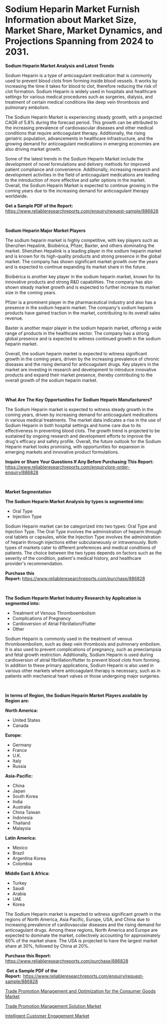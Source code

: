 <p><h1>Sodium Heparin Market Furnish Information about Market Size, Market Share, Market Dynamics, and Projections Spanning from 2024 to 2031.</h1></p><p><strong>Sodium Heparin Market Analysis and Latest Trends</strong></p>
<p><p>Sodium Heparin is a type of anticoagulant medication that is commonly used to prevent blood clots from forming inside blood vessels. It works by increasing the time it takes for blood to clot, therefore reducing the risk of clot formation. Sodium Heparin is widely used in hospitals and healthcare settings for various medical procedures such as surgeries, dialysis, and treatment of certain medical conditions like deep vein thrombosis and pulmonary embolism.</p><p>The Sodium Heparin Market is experiencing steady growth, with a projected CAGR of 5.8% during the forecast period. This growth can be attributed to the increasing prevalence of cardiovascular diseases and other medical conditions that require anticoagulant therapy. Additionally, the rising geriatric population, advancements in healthcare infrastructure, and the growing demand for anticoagulant medications in emerging economies are also driving market growth.</p><p>Some of the latest trends in the Sodium Heparin Market include the development of novel formulations and delivery methods for improved patient compliance and convenience. Additionally, increasing research and development activities in the field of anticoagulant medications are leading to the introduction of more effective and safer options in the market. Overall, the Sodium Heparin Market is expected to continue growing in the coming years due to the increasing demand for anticoagulant therapy worldwide.</p></p>
<p><strong>Get a Sample PDF of the Report:&nbsp;</strong> <a href="https://www.reliableresearchreports.com/enquiry/request-sample/886828">https://www.reliableresearchreports.com/enquiry/request-sample/886828</a></p>
<p>&nbsp;</p>
<p><strong>Sodium Heparin Major Market Players</strong></p>
<p><p>The sodium heparin market is highly competitive, with key players such as Shenzhen Hepalink, Bioibérica, Pfizer, Baxter, and others dominating the market. Shenzhen Hepalink is a leading player in the sodium heparin market and is known for its high-quality products and strong presence in the global market. The company has shown significant market growth over the years and is expected to continue expanding its market share in the future.</p><p>Bioibérica is another key player in the sodium heparin market, known for its innovative products and strong R&D capabilities. The company has also shown steady market growth and is expected to further increase its market size in the coming years.</p><p>Pfizer is a prominent player in the pharmaceutical industry and also has a presence in the sodium heparin market. The company's sodium heparin products have gained traction in the market, contributing to its overall sales revenue.</p><p>Baxter is another major player in the sodium heparin market, offering a wide range of products in the healthcare sector. The company has a strong global presence and is expected to witness continued growth in the sodium heparin market.</p><p>Overall, the sodium heparin market is expected to witness significant growth in the coming years, driven by the increasing prevalence of chronic diseases and the rising demand for anticoagulant drugs. Key players in the market are investing in research and development to introduce innovative products and expand their market presence, thereby contributing to the overall growth of the sodium heparin market.</p></p>
<p>&nbsp;</p>
<p><strong>What Are The Key Opportunities For Sodium Heparin Manufacturers?</strong></p>
<p><p>The Sodium Heparin market is expected to witness steady growth in the coming years, driven by increasing demand for anticoagulant medications in various medical treatments. The market data indicates a rise in the use of Sodium Heparin in both hospital settings and home care due to its effectiveness in preventing blood clots. The growth trend is projected to be sustained by ongoing research and development efforts to improve the drug's efficacy and safety profile. Overall, the future outlook for the Sodium Heparin market looks promising, with opportunities for expansion in emerging markets and innovative product formulations.</p></p>
<p><strong>Inquire or Share Your Questions If Any Before Purchasing This Report:</strong> <a href="https://www.reliableresearchreports.com/enquiry/pre-order-enquiry/886828">https://www.reliableresearchreports.com/enquiry/pre-order-enquiry/886828</a></p>
<p>&nbsp;</p>
<p><strong>Market Segmentation</strong></p>
<p><strong>The Sodium Heparin Market Analysis by types is segmented into:</strong></p>
<p><ul><li>Oral Type</li><li>Injection Type</li></ul></p>
<p><p>Sodium Heparin market can be categorized into two types: Oral Type and Injection Type. The Oral Type involves the administration of heparin through oral tablets or capsules, while the Injection Type involves the administration of heparin through injections either subcutaneously or intravenously. Both types of markets cater to different preferences and medical conditions of patients. The choice between the two types depends on factors such as the severity of the condition, patient's medical history, and healthcare provider's recommendation.</p></p>
<p><strong>Purchase this Report:&nbsp;</strong><a href="https://www.reliableresearchreports.com/purchase/886828">https://www.reliableresearchreports.com/purchase/886828</a></p>
<p>&nbsp;</p>
<p><strong>The Sodium Heparin Market Industry Research by Application is segmented into:</strong></p>
<p><ul><li>Treatment of Venous Thromboembolism</li><li>Complications of Pregnancy</li><li>Cardioversion of Atrial Fibrillation/Flutter</li><li>Other</li></ul></p>
<p><p>Sodium Heparin is commonly used in the treatment of venous thromboembolism, such as deep vein thrombosis and pulmonary embolism. It is also used to prevent complications of pregnancy, such as preeclampsia and fetal growth restriction. Additionally, Sodium Heparin is used during cardioversion of atrial fibrillation/flutter to prevent blood clots from forming. In addition to these primary applications, Sodium Heparin is also used in various other markets where anticoagulant therapy is necessary, such as in patients with mechanical heart valves or those undergoing major surgeries.</p></p>
<p>&nbsp;</p>
<p><strong>In terms of Region, the Sodium Heparin Market Players available by Region are:</strong></p>
<p>
    <p> <strong> North America: </strong>
        <ul>
            <li>United States</li>
            <li>Canada</li>
        </ul>
        </p> 
    <p> <strong> Europe: </strong>
        <ul>
            <li>Germany</li>
            <li>France</li>
            <li>U.K.</li>
            <li>Italy</li>
            <li>Russia</li>
        </ul>
        </p> 
    <p> <strong> Asia-Pacific: </strong>
        <ul>
            <li>China</li>
            <li>Japan</li>
            <li>South Korea</li>
            <li>India</li>
            <li>Australia</li>
            <li>China Taiwan</li>
            <li>Indonesia</li>
            <li>Thailand</li>
            <li>Malaysia</li>
        </ul>
        </p> 
    <p> <strong> Latin America: </strong>
        <ul>
            <li>Mexico</li>
            <li>Brazil</li>
            <li>Argentina Korea</li>
            <li>Colombia</li>
        </ul>
        </p> 
    <p> <strong> Middle East & Africa: </strong>
        <ul>
            <li>Turkey</li>
            <li>Saudi</li>
            <li>Arabia</li>
            <li>UAE</li>
            <li>Korea</li>
        </ul>
    </p>
    </p>
<p><p>The Sodium Heparin market is expected to witness significant growth in the regions of North America, Asia Pacific, Europe, USA, and China due to increasing prevalence of cardiovascular diseases and the rising demand for anticoagulant drugs. Among these regions, North America and Europe are expected to dominate the market, collectively accounting for approximately 60% of the market share. The USA is projected to have the largest market share at 30%, followed by China at 20%.</p></p>
<p><strong>Purchase this Report: </strong><a href="https://www.reliableresearchreports.com/purchase/886828">https://www.reliableresearchreports.com/purchase/886828</a></p>
<p>&nbsp;<strong>Get a Sample PDF of the Report:&nbsp;&nbsp;</strong><a href="https://www.reliableresearchreports.com/enquiry/request-sample/886828">https://www.reliableresearchreports.com/enquiry/request-sample/886828</a></p>
<p><strong></strong></p>
<p><p><a href="https://view.publitas.com/reportprime-1/trade-promotion-management-and-optimization-for-the-consumer-goods-market-insights-market-players-and-forecast-till-2030/">Trade Promotion Management and Optimization for the Consumer Goods Market</a></p><p><a href="https://view.publitas.com/reportprime-1/trade-promotion-management-solution-market-insights-market-players-and-forecast-till-2030/">Trade Promotion Management Solution Market</a></p><p><a href="https://view.publitas.com/reportprime-1/intelligent-customer-engagement-market-analysis-examines-its-scope-on-growth-opportunities-and-forecasted-trends-spanning-from-2023-to-2030/">Intelligent Customer Engagement Market</a></p></p>